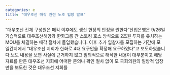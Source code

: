 ```yaml
---
categories: e
title: "대우조선 매각 관련 노조 입장 발표"
---
```

“대우조선 전체 구성원은 매각 이후에도 생산 현장의 안정을 원한다”산업은행은 9/26일 기습적으로 대우조선해양과 한화그룹 간 스토킹 호스 방식으로 2조원 투자를 유치하는 MOU를 체결하는 매각 절차에 돌입했습니다. 이후 추가 입찰자를 모집하는 기간에 모 일간지에서 “대우조선 지회가 한화로 4대 요구안을 확정해 요구하였다”고 보도하였습니다.보도 내용을 보면 사실에 근거하지 않고 임의적으로 해석한 내용이 대부분이고 해당 자료를 만든 대우조선 지회에 어떠한 문의나 확인 절차 없이 모 국회의원의 일방적 입장만을 보도한 것은 대우조선 지회를